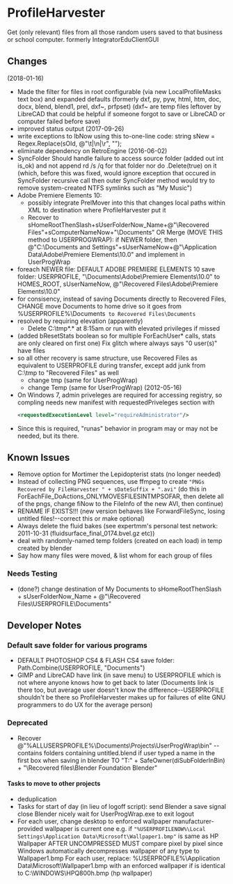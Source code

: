 # ProfileHarvester
Get (only relevant) files from all those random users saved to that business or school computer.
formerly IntegratorEduClientGUI

## Changes
(2018-01-16)
* Made the filter for files in root configurable (via new LocalProfileMasks text box) and expanded defaults (formerly dxf, py, pyw, html, htm, doc, docx, blend, blend1, prel, dxf~, prfpset)
  (dxf~ are temp files leftover by LibreCAD that could be helpful if someone forgot to save or LibreCAD or computer failed before save)
* improved status output
(2017-09-26)
* write exceptions to lbNow using this to-one-line code: string sNew = Regex.Replace(sOld, @"\t|\n|\r", "");
* eliminate dependency on RetroEngine
(2016-06-02)
* SyncFolder Should handle failure to access source folder (added out int is_ok) and not append rd /s /q for that folder nor do .Delete(true) on it (which, before this was fixed, would ignore exception that occured in SyncFolder recursive call then outer SyncFolder method would try to remove system-created NTFS symlinks such as "My Music")
* Adobe Premiere Elements 10:
  * possibly integrate PrelMover into this that changes local paths within XML to destination where ProfileHarvester put it
  * Recover to sHomeRootThenSlash+sUserFolderNow_Name+@"\Recovered Files\"+sComputerNameNow+"\Documents"
    OR Merge (MOVE THIS method to USERPROGWRAP): if NEWER folder, then
    @"C:\Documents and Settings\"+sUserNameNow+@"\Application Data\Adobe\Premiere Elements\10.0"
    and implement in UserProgWrap
* foreach NEWER file:
  DEFAULT ADOBE PREMIERE ELEMENTS 10 save folder:
  USERPROFILE, "\Documents\Adobe\Premiere Elements\10.0"
  to
  HOMES_ROOT, sUserNameNow, @"\\Recovered Files\\Adobe\\Premiere Elements\\10.0"
* for consisency, instead of saving Documents directly to Recovered Files,
  CHANGE move Documents to home drive so it goes from
  %USERPROFILE%\Documents`
  to
  Recovered Files\Documents`
* resolved by requiring elevation (apparently)
  * Delete C:\tmp\*.* at 8:15am or run with elevated privileges if missed
* (added bResetStats boolean so for multiple ForEachUser* calls, stats are only cleared on first one) Fix glitch where always says "0 user(s)" have files
* so all other recovery is same structure, use Recovered Files as equivalent to USERPROFILE during transfer, except add junk from C:\tmp to "Recovered Files" as well
  * change tmp (same for UserProgWrap)
  * change Temp (same for UserProgWrap)
(2012-05-16)
* On Windows 7, admin priveleges are required for accessing registry, so compling needs new manifest with requestedPriveleges section with
  ```xml
  <requestedExecutionLevel level="requireAdministrator"/>
  ```
* Since this is required, "runas" behavior in program may or may not be needed, but its there.


## Known Issues
* Remove option for Mortimer the Lepidopterist stats (no longer needed)
* Instead of collecting PNG sequences, use ffmpeg to create `"PNGs Recovered by FileHarvester " + sDateSuffix + ".avi"`
  (do this in ForEachFile_DoActions_ONLYMOVESFILESINTMPSOFAR,
  then delete all of the pngs,
  change fiNow to the FileInfo of the new AVI,
  then continue)
* RENAME IF EXISTS!!! (new version behaves like ForwardFileSync, losing untitled files!--correct this or make optional)
* Always delete the fluid bakes (see expertmm's personal test network: 2011-10-31 (fluidsurface_final_0174.bvel.gz etc))
* deal with randomly-named temp folders (created on each load) in temp created by blender
* Say how many files were moved, & list whom for each group of files

### Needs Testing
* (done?) change destination of My Documents to sHomeRootThenSlash + sUserFolderNow_Name + @"\Recovered Files\USERPROFILE\Documents"


## Developer Notes

### Default save folder for various programs
* DEFAULT PHOTOSHOP CS4 & FLASH CS4 save folder:
  Path.Combine(USERPROFILE, "Documents")
* GIMP and LibreCAD have link (in save menu) to USERPROFILE which is not where anyone knows how to get back to later (Documents link is there too, but average user doesn't know the difference--USERPROFILE shouldn't be there so ProfileHarvester makes up for failures of elite GNU programmers to do UX for the average person)

### Deprecated
* Recover @"%ALLUSERSPROFILE%\Documents\Projects\UserProgWrap\bin\" -- contains folders containing untitled.blend if user typed a name in the first box when saving in blender
  TO "T:\" + SafeOwner(diSubFolderInBin) + "\Recovered files\Blender Foundation Blender"

#### Tasks to move to other projects
* deduplication
* Tasks for start of day (in lieu of logoff script):
  send Blender a save signal
  close Blender nicely
  wait for UserProgWrap.exe to exit
  logout
* For each user, change desktop to enforced wallpaper manufacturer-provided wallpaper is current one
  e.g. if `"%USERPROFILENOW%\Local Settings\Application Data\Microsoft\Wallpaper1.bmp"` is same as HP Wallpaper AFTER UNCOMPRESSED
  MUST compare pixel by pixel since Windows automatically decompresses wallpaper of any type to Wallpaper1.bmp
  For each user,
  replace:
  %USERPROFILE%\Application Data\Microsoft\Wallpaper1.bmp
  with an enforced wallpaper
  if is identical to C:\WINDOWS\HPQ800h.bmp (hp wallpaper)
